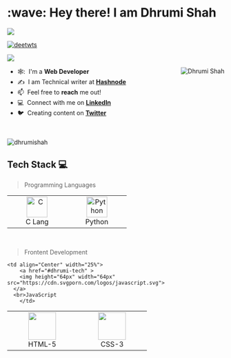 <h1 align="left" id="dhrumishah-title">:wave: Hey there! I am Dhrumi Shah</h1>

![](https://pbs.twimg.com/profile_banners/1509809837743357953/1655723049/1080x360)

<p align="left"> <a href="https://twitter.com/intent/follow?screen_name=deetwts" target="blank"><img src="https://img.shields.io/twitter/follow/deetwts?logo=twitter&style=for-the-badge" alt="deetwts"/></a></p>

![](https://komarev.com/ghpvc/?username=dhrumishah)

<a href="#DhrumiShah_stats">
  <img src="https://github-readme-stats.vercel.app/api?username=dhrumishah&show_icons=true&theme=react&count_private=true&include_all_commits=true" alt="Dhrumi Shah" align="right" />
</a>

<div align="left">

- 🕸️: &nbsp;I'm a **Web Developer**
- :writing_hand: &nbsp;I am Technical writer at **[Hashnode](https://dhrumishah.hashnode.dev/)**
- :mailbox: &nbsp;Feel free to **reach** me out!
- :computer: &nbsp;Connect with me on **[LinkedIn](https://www.linkedin.com/in/dhrumi-shah-a35b751b9/)**
- :bird: &nbsp;Creating content on **[Twitter](https://twitter.com/deetwts)**
 

<br>
  
<p><img align="center" src="https://github-readme-stats.vercel.app/api/top-langs?username=dhrumishah&show_icons=true&locale=en&layout=compact&theme=onedark" alt="dhrumishah" /></p>
  
  ## Tech Stack :computer:
  
>Programming Languages
  
 <table>
	 <tbody>
  <tr>
   <td align="Center" width="25%"> 
      <a href="#dhrumi-tech" >
        <img src="https://img.icons8.com/color/452/c-programming.png" width="48" height="48" alt="C" />
      </a>
      <br>C Lang
    </td>
    <td align="Center" width="25%">
      <a href="#dhrumi-tech">
        <img src="https://upload.wikimedia.org/wikipedia/commons/thumb/c/c3/Python-logo-notext.svg/1200px-Python-logo-notext.svg.png" width="48" height="48" alt="Python" />
      </a>
      <br>Python
    </td>
   </tr>
</tbody>
  </table>
	
<br>
	
>Frontent Development
   <table>
   <tbody>
	  <tr>
		  
 <td align="Center" width="25%">   
        <a href="#dhrumi-tech" >
        <img height="64px" width="64px" src="https://cdn.svgporn.com/logos/html-5.svg">
      </a>
      <br>HTML-5
  </td>
	 
	 
 <td align="Center" width="25%">   
        <a href="#dhrumi-tech" >
       <img height="64px" width="64px" src="https://cdn.svgporn.com/logos/css-3.svg">
      </a>
      <br>CSS-3
  </td>
	 
	 
	<td align="Center" width="25%">   
        <a href="#dhrumi-tech" >
        <img height="64px" width="64px" src="https://cdn.svgporn.com/logos/javascript.svg">
      </a>
      <br>JavaScript
		</td>
</tr>
</tbody>
<table>
		   



